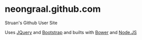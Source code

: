 neongraal.github.com
====================

Struan's Github User Site

Uses [JQuery][jquery] and [Bootstrap][bootstrap] and builts with [Bower][bower] and [Node.JS][node.js]


[jquery]: http://jquery.com/
[bootstrap]: http://twitter.github.com/bootstrap/
[bower]: https://github.com/twitter/bower
[node.js]: http://nodejs.org/
